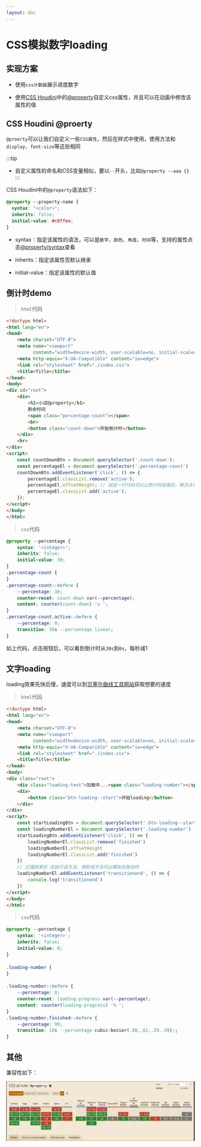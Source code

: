 ```yaml
---
layout: doc
---
```


# CSS模拟数字loading

## 实现方案

- 使用`css计数器`展示进度数字

- 使用[CSS Houdini](https://developer.mozilla.org/en-US/docs/Web/Guide/Houdini)中的[@property](https://developer.mozilla.org/en-US/docs/Web/CSS/@property)自定义css属性，并且可以在动画中修改该属性的值

## CSS Houdini @proerty

`@proerty`可以让我们自定义一些`CSS属性`，然后在样式中使用，使用方法和`display`、`font-size`等这些相同

:::tip
- 自定义属性的命名和CSS变量相似，要以`--`开头，比如`@property --aaa {}`
:::

CSS Houdini中的`@property`语法如下：

```css
@property --property-name {
  syntax: "<color>";
  inherits: false;
  initial-value: #c0ffee;
}
```

- syntax：指定该属性的语法，可以是`数字`、`颜色`、`角度`、`时间`等，支持的属性点击[@property/syntax](https://developer.mozilla.org/en-US/docs/Web/CSS/@property/syntax)查看

- inherits：指定该属性否默认继承
- initial-value：指定该属性的默认值

## 倒计时demo

> `html`代码

```html
<!doctype html>
<html lang="en">
<head>
    <meta charset="UTF-8">
    <meta name="viewport"
          content="width=device-width, user-scalable=no, initial-scale=1.0, maximum-scale=1.0, minimum-scale=1.0">
    <meta http-equiv="X-UA-Compatible" content="ie=edge">
    <link rel="stylesheet" href="./index.css">
    <title>Title</title>
</head>
<body>
<div id="root">
    <div>
        <h1>小试@property</h1>
        剩余时间
        <span class="percentage-count"></span>
        <br>
        <button class="count-down">开始倒计时</button>
    </div>
    <hr>
</div>
<script>
    const countDownBtn = document.querySelector('.count-down');
    const percentageEl = document.querySelector('.percentage-count')
    countDownBtn.addEventListener('click', () => {
        percentageEl.classList.remove('active');
        percentageEl.offsetHeight; // 加这一行代码可以让倒计时结束后，再次点击按钮重新进行倒计时
        percentageEl.classList.add('active');
    });
</script>
</body>
</html>
```

> `css`代码

```css
@property --percentage {
    syntax: '<integer>';
    inherits: false;
    initial-value: 30;
}
.percentage-count {
}
.percentage-count::before {
    --percentage: 30;
    counter-reset: count-down var(--percentage);
    content: counter(count-down) 's ';
}
.percentage-count.active::before {
    --percentage: 0;
    transition: 30s --percentage linear;
}
```

如上代码，点击按钮后，可以看到倒计时从`30s`到`0s`，每秒减1

## 文字loading

loading效果先快后慢，速度可以到[贝塞尔曲线工具网站](https://cubic-bezier.com/#.17,.67,.83,.67)获取想要的速度

> `html`代码

```html
<!doctype html>
<html lang="en">
<head>
    <meta charset="UTF-8">
    <meta name="viewport"
          content="width=device-width, user-scalable=no, initial-scale=1.0, maximum-scale=1.0, minimum-scale=1.0">
    <meta http-equiv="X-UA-Compatible" content="ie=edge">
    <link rel="stylesheet" href="./index.css">
    <title>Title</title>
</head>
<body>
<div class="root">
    <div class="loading-text">加载中...<span class="loading-number"></span></div>
    <div>
        <button class="btn-loading--start">开始loading</button>
    </div>
</div>
<script>
    const startLoadingBtn = document.querySelector('.btn-loading--start')
    const loadingNumberEl = document.querySelector('.loading-number')
    startLoadingBtn.addEventListener('click', () => {
        loadingNumberEl.classList.remove('finished')
        loadingNumberEl.offsetHeight
        loadingNumberEl.classList.add('finished')
    })
    // 过渡结束后 会执行该方法，借助该方法可以模拟长按动作
    loadingNumberEl.addEventListener('transitionend', () => {
        console.log('transitionend')
    })
</script>
</body>
</html>
```

> `css`代码

```css
@property --percentage {
    syntax: '<integer>';
    inherits: false;
    initial-value: 0;
}

.loading-number {
}

.loading-number::before {
    --percentage: 0;
    counter-reset: loading-progress var(--percentage);
    content: counter(loading-progress) '% ';
}
.loading-number.finished::before {
    --percentage: 99;
    transition: 10s --percentage cubic-bezier(.08,.81,.29,.99);;
}
```

## 其他

兼容性如下：

![](/image/css/houdini-1.png)
